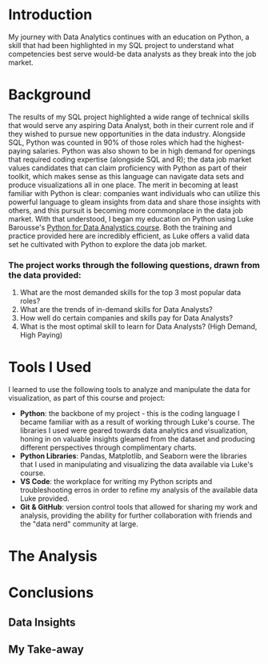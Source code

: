 # Introduction
My journey with Data Analytics continues with an education on Python, a skill that had been highlighted in my SQL project to understand what competencies best serve would-be data analysts as they break into the job market.

# Background
The results of my SQL project highlighted a wide range of technical skills that would serve any aspiring Data Analyst, both in their current role and if they wished to pursue new opportunities in the data industry. Alongside SQL, Python was counted in 90% of those roles which had the highest-paying salaries. Python was also shown to be in high demand for openings that required coding expertise (alongside SQL and R); the data job market values candidates that can claim proficiency with Python as part of their toolkit, which makes sense as this language can navigate data sets and produce visualizations all in one place.
The merit in becoming at least familiar with Python is clear: companies want individuals who can utilize this powerful language to gleam insights from data and share those insights with others, and this pursuit is becoming more commonplace in the data job market. With that understood, I began my education on Python using Luke Barousse's [Python for Data Analystics course](https://www.lukebarousse.com/python). Both the training and practice provided here are incredibly efficient, as Luke offers a valid data set he cultivated with Python to explore the data job market.

### The project works through the following questions, drawn from the data provided:

1. What are the most demanded skills for the top 3 most popular data roles?
2. What are the trends of in-demand skills for Data Analysts?
3. How well do certain companies and skills pay for Data Analysts?
4. What is the most optimal skill to learn for Data Analysts? (High Demand, High Paying)

# Tools I Used
I learned to use the following tools to analyze and manipulate the data for visualization, as part of this course and project:

- **Python**: the backbone of my project - this is the coding language I became familiar with as a result of working through Luke's course. The libraries I used were geared towards data analytics and visualization, honing in on valuable insights gleamed from the dataset and producing different perspectives through complimentary charts.
- **Python Libraries**: Pandas, Matplotlib, and Seaborn were the libraries that I used in manipulating and visualizing the data available via Luke's course. 
- **VS Code**: the workplace for writing my Python scripts and troubleshooting erros in order to refine my analysis of the available data Luke provided.
- **Git & GitHub**: version control tools that allowed for sharing my work and analysis, providing the ability for further collaboration with friends and the "data nerd" community at large.

# The Analysis

# Conclusions

## Data Insights

## My Take-away
